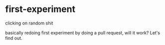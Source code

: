 # first-experiment
clicking on random shit

basically redoing first experiment by doing a pull request, will it work?
Let's find out.
